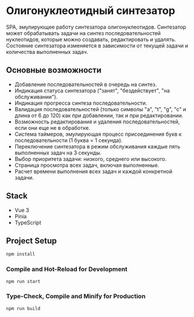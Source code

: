 
# Олигонуклеотидный синтезатор

SPA, эмулирующее работу синтезатора олигонуклеотидов. Синтезатор может обрабатывать задачи на синтез последовательностей нуклеотидов, которые можно создавать, редактировать и удалять. Состояние синтезатора изменяется в зависимости от текущей задачи и количества выполненных задач.

## Основные возможности

- Добавление последовательностей в очередь на синтез.
- Индикация статуса синтезатора ("занят", "бездействует", "на обслуживании").
- Индикация прогресса синтеза последовательности.
- Валидация последовательностей (только символы "a", "t", "g", "c" и длина от 6 до 120) как при добавлении, так и при редактировании.
- Возможность редактирования и удаления последовательностей, если они еще не в обработке.
- Система таймеров, эмулирующая процесс присоединения букв к последовательности (1 буква = 1 секунда).
- Переключение синтезатора в режим обслуживания каждые пять выполненных задач на 3 секунды.
- Выбор приоритета задачи: низкого, среднего или высокого.
- Страница просмотра всех задач, включая выполненные.
- Расчет времени выполнения всех задач и каждой конкретной задачи.

## Stack

- Vue 3
- Pinia 
- TypeScript

## Project Setup

```sh
npm install
```

### Compile and Hot-Reload for Development

```sh
npm run start
```

### Type-Check, Compile and Minify for Production

```sh
npm run build
```

